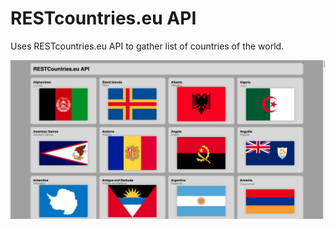 # RESTcountries.eu API

Uses RESTcountries.eu API to gather list of countries of the world.

![Screen shot](/images/Screenshot.png)
